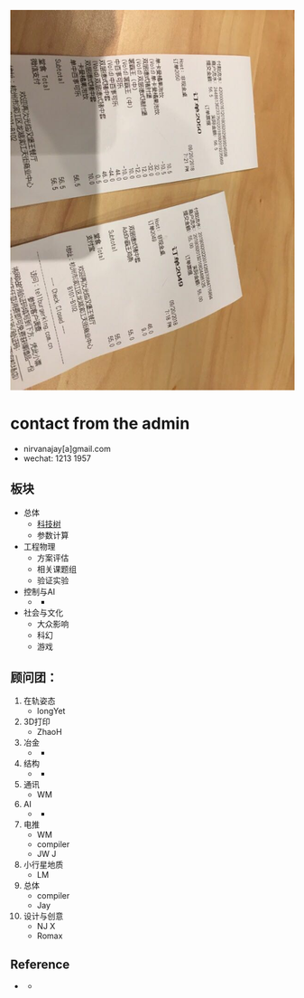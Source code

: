 
<!-- ## Mission & Principle

* 人类已经开始产生星球范围内大规模的影响，这标志着，封闭体系，扩展，AI与人类新的空间
* 大规模的空间工业基础是进入跨行星文明的基石
* 规模性空间工业作为进一步大科学仪器、人类在空间生活、更大规模种类工业空间化实现部分自给自足
* 尽量使用货架技术或原型经大规模验证的准货架技术
* 太空制造结构件，最小化地球核心组件补给

[talk given in pusoft of **from AI to space**](fromAI2Space-pusoft-talkshow-compressed.pdf)

祖布林?

嫦娥总师 叶培建 - 
http://hitgs.hit.edu.cn/84/5a/c3501a164954/page.htm
http://m.hitwh.edu.cn/newsshow.asp?id=24403
https://military.china.com/important/11132797/20170509/30505692_all.html

自动化复制炼钢太阳灶 -->

![](imgs/2049-2050-tickets.jpg)

# contact from the admin

* nirvanajay[a]gmail.com
* wechat: 1213 1957

## 板块

* 总体
    * [科技树](tech-tree.html)
    * 参数计算
* 工程物理
    * 方案评估
    * 相关课题组
    * 验证实验
* 控制与AI
    * -
* 社会与文化
    * 大众影响
    * 科幻
    * 游戏

## 顾问团：
1. 在轨姿态
    * longYet
2. 3D打印
    * ZhaoH
3. 冶金
    * -
4. 结构
    * -
5. 通讯
    * WM
6. AI
    * -
7. 电推
    * WM
    * compiler
    * JW J
8. 小行星地质
    * LM
9. 总体
    * compiler
    * Jay
10. 设计与创意
    * NJ X
    * Romax


## Reference

* -